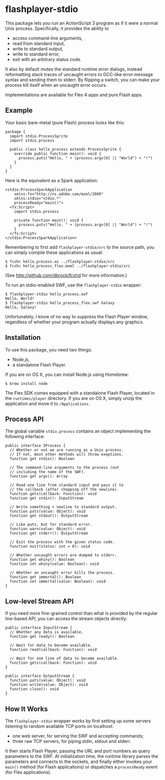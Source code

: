 flashplayer-stdio
=================

This package lets you run an ActionScript 3 program as if it were a
normal Unix process.  Specifically, it provides the ability to

* access command-line arguments,
* read from standard input,
* write to standard output,
* write to standard error,
* exit with an arbitrary status code.

It also by default mutes the standard runtime error dialogs, instead
reformatting stack traces of uncaught errors to GCC-like error message
syntax and sending them to stderr.  By flipping a switch, you can make
your process kill itself when an uncaught error occurs.

Implementations are available for Flex 4 apps and pure Flash apps.


Example
-------

Your basic bare-metal (pure Flash) process looks like this:

    package {
      import stdio.ProcessSprite
      import stdio.process
    
      public class hello_process extends ProcessSprite {
        override public function main(): void {
          process.puts("Hello, " + (process.argv[0] || "World") + "!")
        }
      }
    }

Here is the equivalent as a Spark application:

    <stdio:ProcessSparkApplication
        xmlns:fx="http://ns.adobe.com/mxml/2009"
        xmlns:stdio="stdio.*"
        processReady="main()">
      <fx:Script>
        import stdio.process
    
        private function main(): void {
          process.puts("Hello, " + (process.argv[0] || "World") + "!")
        }
      </fx:Script>
    </stdio:ProcessSparkApplication>

Remembering to first add `flashplayer-stdio/src` to the source path,
you can simply compile these applications as usual:

    $ fcshc hello_process.as ../flashplayer-stdio/src
    $ fcshc hello_process_flex.mxml ../flashplayer-stdio/src

(See http://github.com/dbrock/fcshd for more information.)

To run an stdio-enabled SWF, use the `flashplayer-stdio` wrapper:

    $ flashplayer-stdio hello_process.swf
    Hello, World!
    $ flashplayer-stdio hello_process_flex.swf Galaxy
    Hello, Galaxy!

Unfortunately, I know of no way to suppress the Flash Player window,
regardless of whether your program actually displays any graphics.


Installation
------------

To use this package, you need two things:

* Node.js,
* a standalone Flash Player.

If you are on OS X, you can install Node.js using Homebrew:

    $ brew install node

The Flex SDK comes equipped with a standalone Flash Player, located in
the `runtimes/player` directory.  If you are on OS X, simply unzip the
application and move it to `/Applications`.


Process API
-----------

The global variable `stdio.process` contains an object implementing
the following interface:

    public interface IProcess {
      // Whether or not we are running as a Unix process.
      // If not, most other methods will throw exeptions.
      function get stdio(): Boolean
  
      // The command-line arguments to the process (not
      // including the name of the SWF).
      function get argv(): Array
  
      // Read one line from standard input and pass it to
      // the callback (after chopping off the newline).
      function gets(callback: Function): void
      function get stdin(): InputStream
  
      // Write something + newline to standard output.
      function puts(value: Object): void
      function get stdout(): OutputStream
  
      // Like puts, but for standard error.
      function warn(value: Object): void
      function get stderr(): OutputStream
  
      // Exit the process with the given status code.
      function exit(status: int = 0): void
  
      // Whether uncaught errors are dumped to stderr.
      function get whiny(): Boolean
      function set whiny(value: Boolean): void
  
      // Whether an uncaught error kills the process.
      function get immortal(): Boolean
      function set immortal(value: Boolean): void
    }



Low-level Stream API
--------------------

If you need more fine-grained control than what is provided by the
regular line-based API, you can access the stream objects directly:

    public interface InputStream {
      // Whether any data is available.
      function get ready(): Boolean
  
      // Wait for data to become available.
      function read(callback: Function): void
  
      // Wait for one line of data to become available.
      function gets(callback: Function): void
    }

    public interface OutputStream {
      function puts(value: Object): void
      function write(value: Object): void
      function close(): void
    }


How It Works
------------

The `flashplayer-stdio` wrapper works by first setting up some servers
listening to random available TCP ports on localhost:

* one web server, for serving the SWF and accepting commands;
* three raw TCP servers, for piping stdin, stdout and stderr.

It then starts Flash Player, passing the URL and port numbers as query
parameters to the SWF.  At initialization time, the runtime library
parses the parameters and connects to the sockets, and finally either
invokes your `main()` method (for Flash applications) or dispatches a
`processReady` event (for Flex applications).
